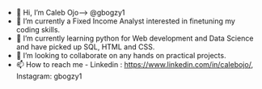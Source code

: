 - 👋 Hi, I’m Caleb Ojo--> @gbogzy1
- 👀 I’m currently a Fixed Income Analyst interested in finetuning my coding skills.
- 🌱 I’m currently learning python for Web development and Data Science and have picked up SQL, HTML and CSS.
- 💞️ I’m looking to collaborate on any hands on practical projects.
- 📫 How to reach me - Linkedin : https://www.linkedin.com/in/calebojo/, Instagram: gbogzy1

<!---
gbogzy1/gbogzy1 is a ✨ special ✨ repository because its `README.md` (this file) appears on your GitHub profile.
You can click the Preview link to take a look at your changes.
--->
